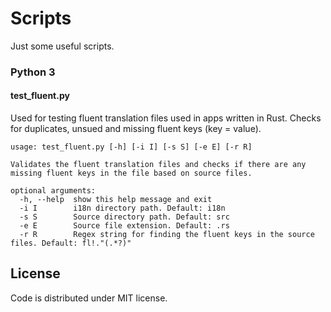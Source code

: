 # Scripts
Just some useful scripts.

### Python 3
#### test_fluent.py
Used for testing fluent translation files used in apps written in Rust.
Checks for duplicates, unsued and missing fluent keys (key = value).
```
usage: test_fluent.py [-h] [-i I] [-s S] [-e E] [-r R]

Validates the fluent translation files and checks if there are any missing fluent keys in the file based on source files.

optional arguments:
  -h, --help  show this help message and exit
  -i I        i18n directory path. Default: i18n
  -s S        Source directory path. Default: src
  -e E        Source file extension. Default: .rs
  -r R        Regex string for finding the fluent keys in the source files. Default: fl!."(.*?)"
```


## License
Code is distributed under MIT license.
